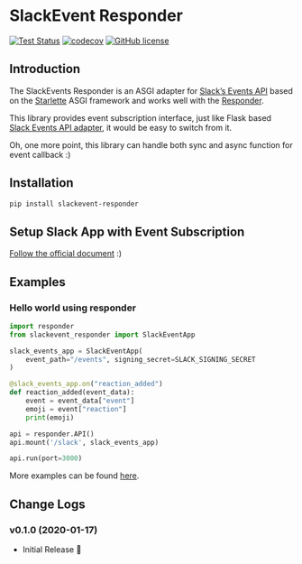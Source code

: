 # SlackEvent Responder

[![Test Status](https://github.com/haeena/slackevent-responder/workflows/Test/badge.svg)](https://github.com/haeena/slackevent-responder/actions)
[![codecov](https://codecov.io/gh/haeena/slackevent-responder/branch/master/graph/badge.svg)](https://codecov.io/gh/haeena/slackevent-responder)
[![GitHub license](https://img.shields.io/github/license/haeena/slackevent-responder)](https://github.com/haeena/slackevent-responder/blob/master/LICENSE)

## Introduction

The SlackEvents Responder is an ASGI adapter for [Slack’s Events API](https://api.slack.com/events-api) based on the [Starlette](https://www.starlette.io/) ASGI framework and works well with the [Responder](https://responder.readthedocs.io/en/latest/).

This library provides event subscription interface,
just like Flask based [Slack Events API adapter](https://github.com/slackapi/python-slack-events-api),
it would be easy to switch from it.

Oh, one more point, this library can handle both sync and async function for event callback :)

## Installation

```sh
pip install slackevent-responder
```

## Setup Slack App with Event Subscription

[Follow the official document](https://github.com/slackapi/python-slack-events-api/blob/master/README.rst#--development-workflow) :)

## Examples

### Hello world using responder

```python
import responder
from slackevent_responder import SlackEventApp

slack_events_app = SlackEventApp(
    event_path="/events", signing_secret=SLACK_SIGNING_SECRET
)

@slack_events_app.on("reaction_added")
def reaction_added(event_data):
    event = event_data["event"]
    emoji = event["reaction"]
    print(emoji)

api = responder.API()
api.mount('/slack', slack_events_app)

api.run(port=3000)
```

More examples can be found [here](https://github.com/haeena/slackevent-responder/blob/master/example/).

## Change Logs

### v0.1.0 (2020-01-17)

- Initial Release 🎉

